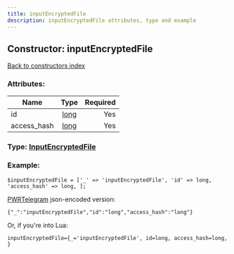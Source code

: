 ```yaml
---
title: inputEncryptedFile
description: inputEncryptedFile attributes, type and example
---
```

## Constructor: inputEncryptedFile  
[Back to constructors index](index.md)



### Attributes:

| Name     |    Type       | Required |
|----------|:-------------:|---------:|
|id|[long](../types/long.md) | Yes|
|access\_hash|[long](../types/long.md) | Yes|



### Type: [InputEncryptedFile](../types/InputEncryptedFile.md)


### Example:

```
$inputEncryptedFile = ['_' => 'inputEncryptedFile', 'id' => long, 'access_hash' => long, ];
```  

[PWRTelegram](https://pwrtelegram.xyz) json-encoded version:

```
{"_":"inputEncryptedFile","id":"long","access_hash":"long"}
```


Or, if you're into Lua:  


```
inputEncryptedFile={_='inputEncryptedFile', id=long, access_hash=long, }

```


